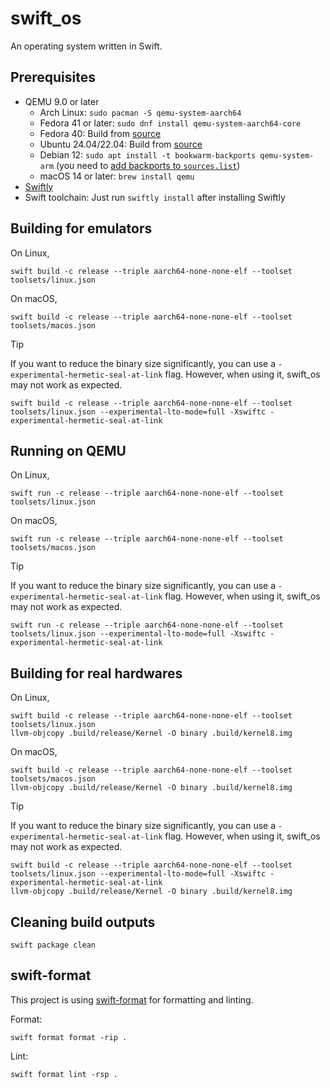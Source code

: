 # swift_os

An operating system written in Swift.

## Prerequisites

- QEMU 9.0 or later
  - Arch Linux: `sudo pacman -S qemu-system-aarch64`
  - Fedora 41 or later: `sudo dnf install qemu-system-aarch64-core`
  - Fedora 40: Build from [source](https://www.qemu.org/download/#source)
  - Ubuntu 24.04/22.04: Build from [source](https://www.qemu.org/download/#source)
  - Debian 12: `sudo apt install -t bookwarm-backports qemu-system-arm` (you need to [add backports to `sources.list`](https://backports.debian.org/Instructions/#index2h2))
  - macOS 14 or later: `brew install qemu`
- [Swiftly](https://www.swift.org/install/)
- Swift toolchain: Just run `swiftly install` after installing Swiftly

## Building for emulators

On Linux,

```shell
swift build -c release --triple aarch64-none-none-elf --toolset toolsets/linux.json
```

On macOS,

```shell
swift build -c release --triple aarch64-none-none-elf --toolset toolsets/macos.json
```

> [!TIP]
> If you want to reduce the binary size significantly, you can use a `-experimental-hermetic-seal-at-link` flag. However, when using it, swift_os may not work as expected.
>
> ```shell
> swift build -c release --triple aarch64-none-none-elf --toolset toolsets/linux.json --experimental-lto-mode=full -Xswiftc -experimental-hermetic-seal-at-link
> ```

## Running on QEMU

On Linux,

```shell
swift run -c release --triple aarch64-none-none-elf --toolset toolsets/linux.json
```

On macOS,

```shell
swift run -c release --triple aarch64-none-none-elf --toolset toolsets/macos.json
```

> [!TIP]
> If you want to reduce the binary size significantly, you can use a `-experimental-hermetic-seal-at-link` flag. However, when using it, swift_os may not work as expected.
>
> ```shell
> swift run -c release --triple aarch64-none-none-elf --toolset toolsets/linux.json --experimental-lto-mode=full -Xswiftc -experimental-hermetic-seal-at-link
> ```

## Building for real hardwares

On Linux,

```shell
swift build -c release --triple aarch64-none-none-elf --toolset toolsets/linux.json
llvm-objcopy .build/release/Kernel -O binary .build/kernel8.img
```

On macOS,

```shell
swift build -c release --triple aarch64-none-none-elf --toolset toolsets/macos.json
llvm-objcopy .build/release/Kernel -O binary .build/kernel8.img
```

> [!TIP]
> If you want to reduce the binary size significantly, you can use a `-experimental-hermetic-seal-at-link` flag. However, when using it, swift_os may not work as expected.
>
> ```shell
> swift build -c release --triple aarch64-none-none-elf --toolset toolsets/linux.json --experimental-lto-mode=full -Xswiftc -experimental-hermetic-seal-at-link
> llvm-objcopy .build/release/Kernel -O binary .build/kernel8.img
> ```

## Cleaning build outputs

```shell
swift package clean
```

## swift-format

This project is using [swift-format](https://github.com/swiftlang/swift-format) for formatting and linting.

Format:

```shell
swift format format -rip .
```

Lint:

```shell
swift format lint -rsp .
```
